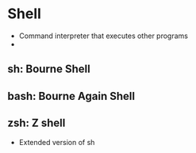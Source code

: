 

# Shell
- Command interpreter that executes other programs
- 


## sh: Bourne Shell

## bash: Bourne Again Shell

## zsh: Z shell
- Extended version of sh

